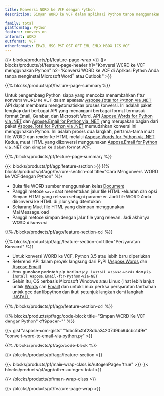 ```yaml
---
title: Konversi WORD ke VCF dengan Python
description: Simpan WORD ke VCF dalam aplikasi Python tanpa menggunakan Microsoft Word atau Outlook

family: total
platformtag: Python
feature: conversion
informat: WORD
outformat: VCF
otherformats: EMAIL MSG PST OST OFT EML EMLX MBOX ICS VCF
---
```

{{< blocks/products/pf/feature-page-wrap >}}
{{< blocks/products/pf/feature-page-header h1="Konversi WORD ke VCF menggunakan Python" h2="Konversi WORD ke VCF di Aplikasi Python Anda tanpa menginstal Microsoft Word<sup>&reg;</sup> atau Outlook." >}}

{{% blocks/products/pf/feature-page-summary %}}

Untuk pengembang Python, siapa yang mencoba menambahkan fitur konversi WORD ke VCF dalam aplikasi? [Aspose.Total for Python via .NET](https://products.aspose.com/total/python-net/) API dapat membantu mengotomatiskan proses konversi. Ini adalah paket lengkap dari berbagai API yang menangani berbagai format termasuk format Email, Gambar, dan Microsoft Word. API [Aspose.Words for Python via .NET](https://products.aspose.com/words/python-net/) dan [Aspose.Email for Python via .NET](https://products.aspose.com/email/python-net/) yang merupakan bagian dari paket [Aspose.Total for Python via .NET](https://products.aspose.com/total/python-net/) memudahkan konversi ini menggunakan Python. Ini adalah proses dua langkah, pertama-tama muat file WORD dan render ke HTML melalui [Aspose.Words for Python via .NET](https://products.aspose.com/words/python-net/). Kedua, muat HTML yang dikonversi menggunakan [Aspose.Email for Python via .NET](https://products.aspose.com/email/python-net/) dan simpan ke dalam format VCF.

{{% /blocks/products/pf/feature-page-summary %}}

{{< blocks/products/pf/agp/feature-section >}}
{{% blocks/products/pf/agp/feature-section-col title="Cara Mengonversi WORD ke VCF dengan Python" %}}

- Buka file WORD sumber menggunakan kelas [Document](https://reference.aspose.com/words/python-net/aspose.words/document/)
- Panggil metode `save` saat menentukan jalur file HTML keluaran dan opsi Simpan HTML yang relevan sebagai parameter. Jadi file WORD Anda dikonversi ke HTML di jalur yang ditentukan
- Sekarang Muat file HTML yang disimpan menggunakan MailMessage.load
- Panggil metode simpan dengan jalur file yang relevan. Jadi akhirnya WORD dikonversi

{{% /blocks/products/pf/agp/feature-section-col %}}

{{% blocks/products/pf/agp/feature-section-col title="Persyaratan Konversi" %}}

- Untuk konversi WORD ke VCF, Python 3.5 atau lebih baru diperlukan
- Referensi API dalam proyek langsung dari PyPI ([Aspose.Words](https://pypi.org/project/aspose-words/) dan [Aspose.Email](https://pypi.org/project/Aspose.Email-for-Python-via-NET/))
- Atau gunakan perintah pip berikut ```pip install aspose.words``` dan ```pip install Aspose.Email-for-Python-via-NET``` 
- Selain itu, OS berbasis Microsoft Windows atau Linux (lihat lebih lanjut untuk [Words](https://docs.aspose.com/words/python-net/system-requirements/) dan [Email](https://docs.aspose.com/email/python-net/system-requirements/)) dan untuk Linux periksa persyaratan tambahan untuk gcc dan libpython dan ikuti petunjuk langkah demi langkah [INSTALL](https://docs.aspose.com/words/python-net/installation/)
 

{{% /blocks/products/pf/agp/feature-section-col %}}

{{% blocks/products/pf/agp/code-block title="Simpan WORD Ke VCF dengan Python" offSpacer="" %}}

{{< gist "aspose-com-gists" "1dbc5b4bf28dba34207d9bb94cbc149e" "convert-word-to-email-via-python.py" >}}

{{% /blocks/products/pf/agp/code-block %}}

{{< /blocks/products/pf/agp/feature-section >}}

{{< blocks/products/pf/main-wrap-class isAutogenPage="true" >}}
{{< blocks/products/pf/agp/other-autogen-total >}}

{{< /blocks/products/pf/main-wrap-class >}}

{{< /blocks/products/pf/feature-page-wrap >}}